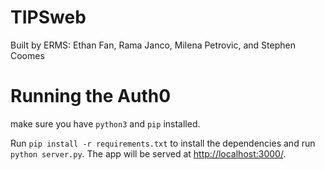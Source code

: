 # TIPSweb

Built by ERMS: Ethan Fan, Rama Janco, Milena Petrovic, and Stephen Coomes

# Running the Auth0

make sure you have `python3` and `pip` installed.

Run `pip install -r requirements.txt` to install the dependencies and run `python server.py`.
The app will be served at [http://localhost:3000/](http://localhost:3000/).
